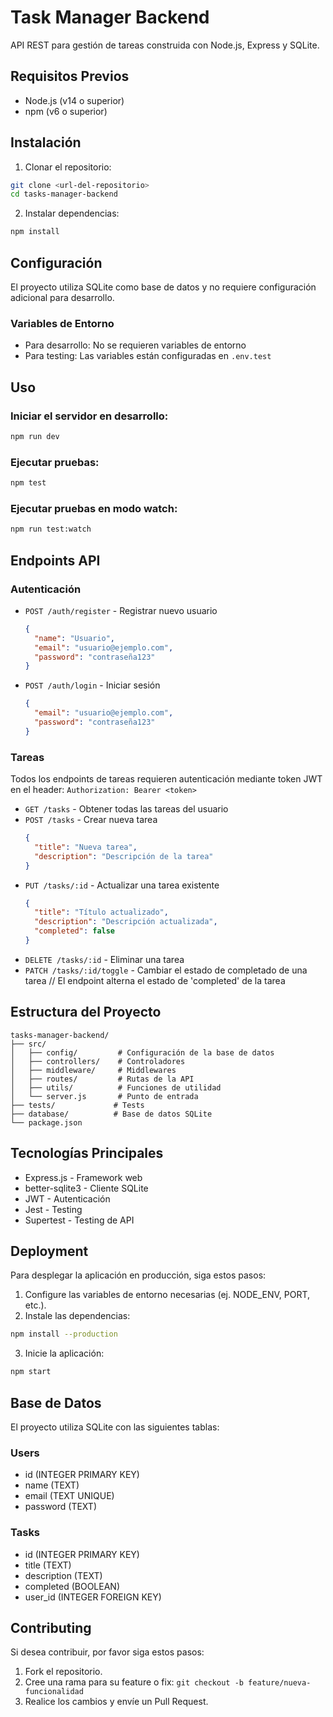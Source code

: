 # Task Manager Backend

API REST para gestión de tareas construida con Node.js, Express y SQLite.

## Requisitos Previos

- Node.js (v14 o superior)
- npm (v6 o superior)

## Instalación

1. Clonar el repositorio:
```bash
git clone <url-del-repositorio>
cd tasks-manager-backend
```

2. Instalar dependencias:
```bash
npm install
```

## Configuración

El proyecto utiliza SQLite como base de datos y no requiere configuración adicional para desarrollo.

### Variables de Entorno

- Para desarrollo: No se requieren variables de entorno
- Para testing: Las variables están configuradas en `.env.test`

## Uso

### Iniciar el servidor en desarrollo:
```bash
npm run dev
```

### Ejecutar pruebas:
```bash
npm test
```

### Ejecutar pruebas en modo watch:
```bash
npm run test:watch
```

## Endpoints API

### Autenticación

- `POST /auth/register` - Registrar nuevo usuario
  ```json
  {
    "name": "Usuario",
    "email": "usuario@ejemplo.com",
    "password": "contraseña123"
  }
  ```

- `POST /auth/login` - Iniciar sesión
  ```json
  {
    "email": "usuario@ejemplo.com",
    "password": "contraseña123"
  }
  ```

### Tareas

Todos los endpoints de tareas requieren autenticación mediante token JWT en el header:
`Authorization: Bearer <token>`

- `GET /tasks` - Obtener todas las tareas del usuario
- `POST /tasks` - Crear nueva tarea
  ```json
  {
    "title": "Nueva tarea",
    "description": "Descripción de la tarea"
  }
  ```
- `PUT /tasks/:id` - Actualizar una tarea existente
  ```json
  {
    "title": "Título actualizado",
    "description": "Descripción actualizada",
    "completed": false
  }
  ```
- `DELETE /tasks/:id` - Eliminar una tarea
- `PATCH /tasks/:id/toggle` - Cambiar el estado de completado de una tarea
  // El endpoint alterna el estado de 'completed' de la tarea

## Estructura del Proyecto

```
tasks-manager-backend/
├── src/
│   ├── config/         # Configuración de la base de datos
│   ├── controllers/    # Controladores
│   ├── middleware/     # Middlewares
│   ├── routes/         # Rutas de la API
│   ├── utils/          # Funciones de utilidad
│   └── server.js       # Punto de entrada
├── tests/             # Tests
├── database/          # Base de datos SQLite
└── package.json
```

## Tecnologías Principales

- Express.js - Framework web
- better-sqlite3 - Cliente SQLite
- JWT - Autenticación
- Jest - Testing
- Supertest - Testing de API

## Deployment

Para desplegar la aplicación en producción, siga estos pasos:

1. Configure las variables de entorno necesarias (ej. NODE_ENV, PORT, etc.).
2. Instale las dependencias:
```bash
npm install --production
```
3. Inicie la aplicación:
```bash
npm start
```

## Base de Datos

El proyecto utiliza SQLite con las siguientes tablas:

### Users
- id (INTEGER PRIMARY KEY)
- name (TEXT)
- email (TEXT UNIQUE)
- password (TEXT)

### Tasks
- id (INTEGER PRIMARY KEY)
- title (TEXT)
- description (TEXT)
- completed (BOOLEAN)
- user_id (INTEGER FOREIGN KEY)

## Contributing

Si desea contribuir, por favor siga estos pasos:

1. Fork el repositorio.
2. Cree una rama para su feature o fix: `git checkout -b feature/nueva-funcionalidad`
3. Realice los cambios y envíe un Pull Request.

